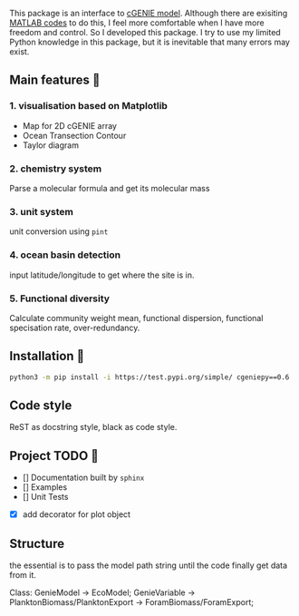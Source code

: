 This package is an interface to [cGENIE model](https://www.seao2.info/mymuffin.html). Although there are exisiting [MATLAB codes](https://github.com/derpycode/muffinplot) to do this, I feel more comfortable when I have more freedom and control. So I developed this package. I try to use my limited Python knowledge in this package, but it is inevitable that many errors may exist.

## Main features 🐛

### 1. visualisation based on Matplotlib
- Map for 2D cGENIE array
- Ocean Transection Contour 
- Taylor diagram

### 2. chemistry system
Parse a molecular formula and get its molecular mass

### 3. unit system
unit conversion using `pint`

### 4. ocean basin detection
input latitude/longitude to get where the site is in.

### 5. Functional diversity
Calculate community weight mean, functional dispersion, functional specisation rate, over-redundancy.


## Installation 🙂

```bash
python3 -m pip install -i https://test.pypi.org/simple/ cgeniepy==0.6
```

## Code style

ReST as docstring style, black as code style.

## Project TODO 🚩

- [] Documentation built by `sphinx` 
- [] Examples
- [] Unit Tests
- [X] add decorator for plot object

## Structure

the essential is to pass the model path string until the code finally get data from it.

Class: GenieModel -> EcoModel; GenieVariable -> PlanktonBiomass/PlanktonExport -> ForamBiomass/ForamExport;
